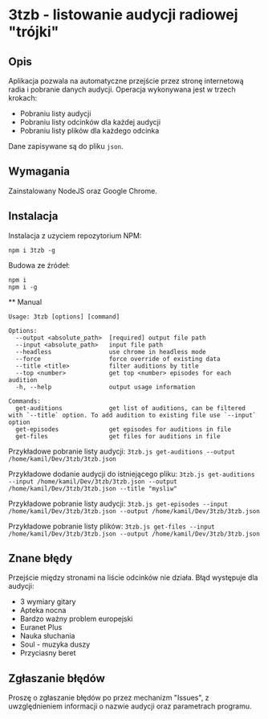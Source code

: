 # 3tzb - listowanie audycji radiowej "trójki"

## Opis
Aplikacja pozwala na automatyczne przejście przez stronę internetową radia i pobranie danych audycji.
Operacja wykonywana jest w trzech krokach:
- Pobraniu listy audycji
- Pobraniu listy odcinków dla każdej audycji
- Pobraniu listy plików dla każdego odcinka

Dane zapisywane są do pliku `json`.

## Wymagania
Zainstalowany NodeJS oraz Google Chrome.

## Instalacja
Instalacja z uzyciem repozytorium NPM:
```
npm i 3tzb -g
```

Budowa ze źródeł:
```
npm i
npm i -g
```

** Manual
```
Usage: 3tzb [options] [command]

Options:
  --output <absolute_path>  [required] output file path
  --input <absolute_path>   input file path
  --headless                use chrome in headless mode
  --force                   force override of existing data
  --title <title>           filter auditions by title
  --top <number>            get top <number> episodes for each audition
  -h, --help                output usage information

Commands:
  get-auditions             get list of auditions, can be filtered with `--title` option. To add audition to existing file use `--input` option
  get-episodes              get episodes for auditions in file
  get-files                 get files for auditions in file
```

Przykładowe pobranie listy audycji:
`3tzb.js get-auditions --output /home/kamil/Dev/3tzb/3tzb.json`

Przykładowe dodanie audycji do istniejącego pliku:
`3tzb.js get-auditions --input /home/kamil/Dev/3tzb/3tzb.json --output /home/kamil/Dev/3tzb/3tzb.json --title "mysliw"`

Przykładowe pobranie listy audycji:
`3tzb.js get-episodes --input /home/kamil/Dev/3tzb/3tzb.json --output /home/kamil/Dev/3tzb/3tzb.json`

Przykładowe pobranie listy plików:
`3tzb.js get-files --input /home/kamil/Dev/3tzb/3tzb.json --output /home/kamil/Dev/3tzb/3tzb.json`

## Znane błędy
Przejście między stronami na liście odcinków nie działa.
Błąd występuje dla audycji:
- 3 wymiary gitary
- Apteka nocna
- Bardzo ważny problem europejski
- Euranet Plus
- Nauka słuchania
- Soul - muzyka duszy
- Przyciasny beret

## Zgłaszanie błędów
Proszę o zgłaszanie błędów po przez mechanizm "Issues", z uwzględnieniem informacji o nazwie audycji oraz parametrach programu.


